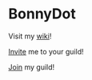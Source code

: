 # BonnyDot

Visit my [wiki](https://github.com/DonnyCraft1/BonnyDot/wiki)!

[Invite](https://discordapp.com/oauth2/authorize?permissions=473295991&scope=bot&client_id=301010899718635520) me to your guild!

[Join](discord.gg/Jyj3esH) my guild!
